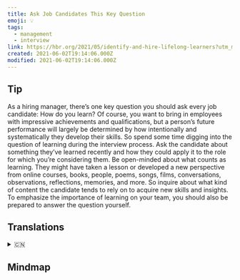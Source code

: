 ```yaml
---
title: Ask Job Candidates This Key Question
emoji: 💡
tags:
  - management
  - interview
link: https://hbr.org/2021/05/identify-and-hire-lifelong-learners?utm_medium=email&utm_source=newsletter_daily&utm_campaign=mtod_notactsubs
created: 2021-06-02T19:14:06.000Z
modified: 2021-06-02T19:14:06.000Z
---
```


## Tip

As a hiring manager, there’s one key question you should ask every job candidate: How do you learn? Of course, you want to bring in employees with impressive achievements and qualifications, but a person’s future performance will largely be determined by how intentionally and systematically they develop their skills. So spend some time digging into the question of learning during the interview process. Ask the candidate about something they’ve learned recently and how they could apply it to the role for which you’re considering them. Be open-minded about what counts as learning. They might have taken a lesson or developed a new perspective from online courses, books, people, poems, songs, films, conversations, observations, reflections, memories, and more. So inquire about what kind of content the candidate tends to rely on to acquire new skills and insights. To emphasize the importance of learning on your team, you should also be prepared to answer the question yourself.

## Translations

<details>
   <summary>🇨🇳</summary>

</details>

## Mindmap

![]()
